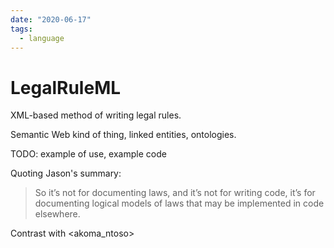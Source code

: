 ```yaml
---
date: "2020-06-17"
tags:
  - language
---
```


# LegalRuleML

XML-based method of writing legal rules.

Semantic Web kind of thing, linked entities, ontologies.

TODO: example of use, example code

Quoting Jason's summary:

> So it’s not for documenting laws, and it’s not for writing code, it’s for documenting logical models of laws that may be implemented in code elsewhere.

Contrast with <akoma_ntoso>
